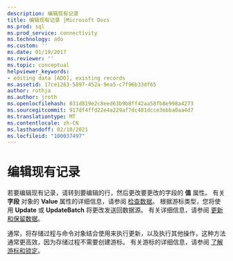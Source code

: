```yaml
---
description: 编辑现有记录
title: 编辑现有记录 |Microsoft Docs
ms.prod: sql
ms.prod_service: connectivity
ms.technology: ado
ms.custom: ''
ms.date: 01/19/2017
ms.reviewer: ''
ms.topic: conceptual
helpviewer_keywords:
- editing data [ADO], existing records
ms.assetid: 17ce1263-5897-452a-9ea5-c7f96b33df65
author: rothja
ms.author: jroth
ms.openlocfilehash: 031d819e2c8eed63b9b8ff42aa58fb8e998a4273
ms.sourcegitcommit: 917df4ffd22e4a229af7dc481dcce3ebba0aa4d7
ms.translationtype: MT
ms.contentlocale: zh-CN
ms.lasthandoff: 02/10/2021
ms.locfileid: "100037497"
---
```

# <a name="editing-existing-records"></a>编辑现有记录
若要编辑现有记录，请转到要编辑的行，然后更改要更改的字段的 **值** 属性。 有关 **字段** 对象的 **Value** 属性的详细信息，请参阅 [检查数据](./examining-data.md)。 根据游标类型，您将使用 **Update** 或 **UpdateBatch** 将更改发送回数据源。 有关详细信息，请参阅 [更新和保留数据](./updating-and-persisting-data.md)。  
  
 通常，将存储过程与命令对象结合使用来执行更新，以及执行其他操作，这种方法通常更高效，因为存储过程不需要创建游标。 有关游标的详细信息，请参阅 [了解游标和锁定](./understanding-cursors-and-locks.md)。